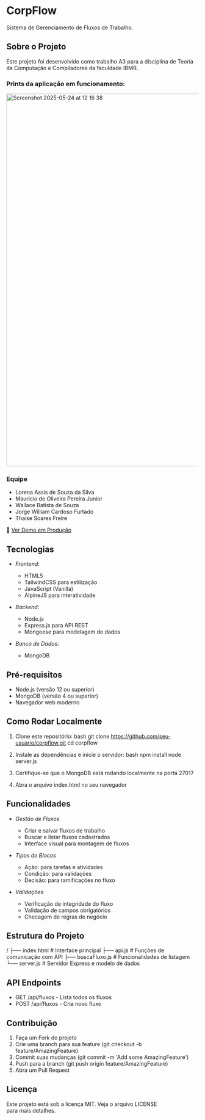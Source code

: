 # CorpFlow

Sistema de Gerenciamento de Fluxos de Trabalho.

## Sobre o Projeto

Este projeto foi desenvolvido como trabalho A3 para a disciplina de Teoria da Computação e Compiladores da faculdade IBMR.

### Prints da aplicação em funcionamento:
<img width="977" alt="Screenshot 2025-05-24 at 12 16 38" src="https://github.com/user-attachments/assets/45ded549-fe1d-4fb9-87c1-7089afd47cea" />

### Equipe
- Lorena Assis de Souza da Silva
- Mauricio de Oliveira Pereira Junior
- Wallace Batista de Souza
- Jorge William Cardoso Furtado
- Thaise Soares Freire

🚀 [Ver Demo em Produção](https://mauriciopjunior.github.io/CorpFlow/)

## Tecnologias

- *Frontend*: 
  - HTML5
  - TailwindCSS para estilização
  - JavaScript (Vanilla)
  - AlpineJS para interatividade

- *Backend*: 
  - Node.js
  - Express.js para API REST
  - Mongoose para modelagem de dados

- *Banco de Dados*: 
  - MongoDB

## Pré-requisitos

- Node.js (versão 12 ou superior)
- MongoDB (versão 4 ou superior)
- Navegador web moderno

## Como Rodar Localmente

1. Clone este repositório:
bash
git clone https://github.com/seu-usuario/corpflow.git
cd corpflow


2. Instale as dependências e inicie o servidor:
bash
npm install
node server.js


3. Certifique-se que o MongoDB está rodando localmente na porta 27017

4. Abra o arquivo index.html no seu navegador

## Funcionalidades

- *Gestão de Fluxos*
  - Criar e salvar fluxos de trabalho
  - Buscar e listar fluxos cadastrados
  - Interface visual para montagem de fluxos
  
- *Tipos de Blocos*
  - Ação: para tarefas e atividades
  - Condição: para validações
  - Decisão: para ramificações no fluxo

- *Validações*
  - Verificação de integridade do fluxo
  - Validação de campos obrigatórios
  - Checagem de regras de negócio

## Estrutura do Projeto


/
├── index.html      # Interface principal
├── api.js         # Funções de comunicação com API
├── buscaFluxo.js  # Funcionalidades de listagem
└── server.js      # Servidor Express e modelo de dados


## API Endpoints

- GET /api/fluxos - Lista todos os fluxos
- POST /api/fluxos - Cria novo fluxo

## Contribuição

1. Faça um Fork do projeto
2. Crie uma branch para sua feature (git checkout -b feature/AmazingFeature)
3. Commit suas mudanças (git commit -m 'Add some AmazingFeature')
4. Push para a branch (git push origin feature/AmazingFeature)
5. Abra um Pull Request

## Licença

Este projeto está sob a licença MIT. Veja o arquivo LICENSE para mais detalhes.



